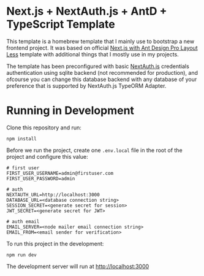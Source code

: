 # Next.js + NextAuth.js + AntD + TypeScript Template

This template is a homebrew template that I mainly use to bootstrap a new frontend project. It was based on official [Next.js with Ant Design Pro Layout Less](https://github.com/vercel/next.js/tree/canary/examples/with-ant-design-pro-layout-less) template with additional things that I mostly use in my projects.

The template has been preconfigured with basic [NextAuth.js](https://next-auth.js.org/) credentials authentication using sqlite backend (not recommended for production), and ofcourse you can change this database backend with any database of your preference that is supported by NextAuth.js TypeORM Adapter.

# Running in Development

Clone this repository and run:

```
npm install
```

Before we run the project, create one `.env.local` file in the root of the project and configure this value:

```
# first user
FIRST_USER_USERNAME=admin@firstuser.com
FIRST_USER_PASSWORD=admin

# auth
NEXTAUTH_URL=http://localhost:3000
DATABASE_URL=<database connection string>
SESSION_SECRET=<generate secret for session>
JWT_SECRET=<generate secret for JWT>

# auth email
EMAIL_SERVER=<node mailer email connection string>
EMAIL_FROM=<email sender for verification>

```

To run this project in the development:

```
npm run dev
```

The development server will run at [http://localhost:3000](http://localhost:3000)
